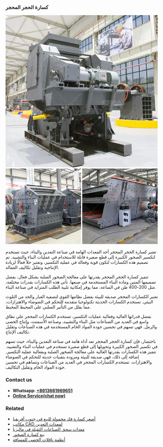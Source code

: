 <h3>كسارة الحجر المحجر</h3><img src='1701852734.jpg' alt=''><p>تعتبر كسارة الحجر المحجر أحد المعدات الهامة في صناعة التعدين والبناء، حيث تستخدم لتكسير الصخور الكبيرة إلى قطع صغيرة قابلة للاستخدام في عمليات البناء والتشييد. تم تصميم هذه الكسارات لتكون قوية وفعالة في عملية التكسير، وتعتبر حلاً فعالًا لزيادة الإنتاجية وتقليل تكاليف العمالة.</p><p>تتميز كسارة الحجر المحجر بقدرتها على معالجة الصخور الصلبة بشكل فعال، بفضل تصميمها المتين ومادة البناء المستخدمة في صنعها. تأتي هذه الكسارات بقدرات مختلفة، مثل 200-400 طن في الساعة، مما يوفر إمكانية تلبية الطلب المتزايد في صناعة البناء.</p><p>تعتبر الكسارات المحجر صديقة للبيئة بفضل نظامها القوي لتصفية الغبار والحد من التلوث البيئي. تستخدم الكسارات الحديثة تكنولوجيا متقدمة للتحكم في الضوضاء والاهتزازات، مما يقلل من التأثير السلبي على المحيط المحيط.</p><p>بفضل قدراتها العالية وفعالية عمليات التكسير، تستخدم الكسارات المحجر على نطاق واسع في العديد من الصناعات مثل البناء والتشييد، وصناعة الأسمنت، وإنتاج الحصى والرمل. فهي تسهم في تحسين جودة المواد الخام المستخدمة في هذه الصناعات وتقليل تكاليف الإنتاج.</p><p>باختصار، فإن كسارة الحجر المحجر تعد أداة هامة في صناعة التعدين والبناء، حيث تسهم في تكسير الصخور الكبيرة وتحويلها إلى قطع صغيرة تستخدم في عمليات البناء والتشييد. تتميز هذه الكسارات بقدرتها العالية على معالجة الصخور الصلبة وبفعالية عملية التكسير. إضافة إلى ذلك، فهي صديقة للبيئة ومزودة بتقنيات حديثة للتحكم في الضوضاء والاهتزازات. تستخدم الكسارات المحجر في العديد من الصناعات وتساهم في تحسين جودة المواد الخام وتقليل التكاليف.</p><h3>Contact us</h3><ul><li><strong>Whatsapp:&nbsp;<a href="https://wa.me/8613661969651">+8613661969651</a></strong></li><li><a href="https://swt.shibang-china.com/?git&amp;zhl&amp;كسارة الحجر المحجر"><strong>Online Service(chat now)</strong></a></li></ul><h3>Related</h3><ul><li><a href='أصغر كسارة فك محمولة للبيع في جنوب أفريقيا.md'>أصغر كسارة فك محمولة للبيع في جنوب أفريقيا</a></li><li><a href='مكاتب CAD لمعدات التعدين.md'>مكاتب CAD لمعدات التعدين</a></li><li><a href='معدات سحق الصناعات الثقيلة في ماليزيا.md'>معدات سحق الصناعات الثقيلة في ماليزيا</a></li><li><a href='بيع كسارة الصخور.md'>بيع كسارة الصخور</a></li><li><a href='أنظمة ناقلات الحصى للمسافة.md'>أنظمة ناقلات الحصى للمسافة</a></li></ul>